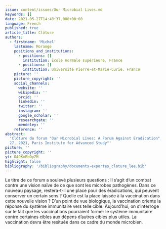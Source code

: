 ```yaml
---
issue: content/issues/Our Microbial Lives.md
keywords: []
date: 2021-05-27T14:40:37.000+00:00
language: French
published: true
article_title: Clôture
authors:
  - firstname: 'Michel'
    lastname: Morange
    positions_and_institutions:
      - positions: []
        institution: École normale supérieure, France
      - positions: []
        institution: Université Pierre-et-Marie-Curie, France
    picture: ''
    picture_copyright: ''
    social_channels:
      website: ''
      wikipedia: ''
      orcid: ''
      linkedin: ''
      twitter: ''
      instagram: ''
      google_scholar: ''
      researchgate: ''
      mendeley: ''
    reference: ''
abstract:
  'Clôture du forum "Our Microbial Lives: A Forum Against Eradication",  May
  27, 2021, Paris Institute for Advanced Study"'
picture: ''
picture_copyright: ''
yt: O49KmBbOyZM
highlight: false
bibliography: '/bibliography/documents-exportes_cloture_lee.bib'
---
```


Le titre de ce forum a soulevé plusieurs questions : Il s’agit d’un combat contre une vision naïve de ce que sont les microbes pathogènes. Dans ce nouveau paysage, restera-t-il une place pour des éradications, qui peuvent conserver un certain sens ? Quelle est la place laissée à la vaccination dans cette nouvelle vision ? D’un point de vue biologique, la vaccination oriente la réponse du système immunitaire vers telle cible. Aujourd'hui, on s’interroge sur le fait que les vaccinations pourraient former le système immunitaire contre certaines cibles aux dépens d’autres cibles plus utiles. La vaccination devra être resituée dans ce cadre du monde microbien.

<Youtube yt="O49KmBbOyZM" caption ="Clôture"></Youtube>

